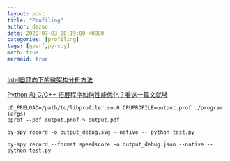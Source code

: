 ```yaml
---
layout: post
title: "Profiling"
author: dazuo
date: 2020-07-03 20:19:00 +0800
categories: [profiling]
tags: [gperf,py-spy]
math: true
mermaid: true
---
```




[Intel自顶向下的微架构分析方法](https://www.intel.com/content/www/us/en/develop/documentation/vtune-cookbook-zh-cn/top/methodologies/top-down-microarchitecture-analysis-method.html)

[Python 和 C/C++ 拓展程序如何性能优化？看这一篇文就够](https://www.bbsmax.com/A/mo5kVZq3Jw/)

```shell
LD_PRELOAD=/path/to/libprofiler.so.0 CPUPROFILE=output.prof ./program (args)
pprof --pdf output.prof > output.pdf
```



```shell
py-spy record -o output_debug.svg --native -- python test.py

py-spy record --format speedscore -o output_debug.json --native -- python test.py
```

